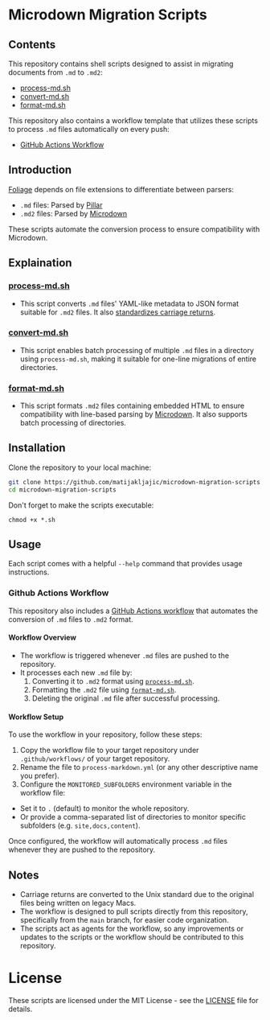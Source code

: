 # Microdown Migration Scripts

## Contents

This repository contains shell scripts designed to assist in migrating documents from `.md` to `.md2`:

- [process-md.sh](#process-mdsh)
- [convert-md.sh](#convert-mdsh)
- [format-md.sh](#format-mdsh)

This repository also contains a workflow template that utilizes these scripts to process `.md` files automatically on every push:
- [GitHub Actions Workflow](#github-actions-workflow)

## Introduction

[Foliage](https://github.com/Ducasse/Foliage) depends on file extensions to differentiate between parsers:

- `.md` files: Parsed by [Pillar](https://github.com/pillar-markup/pillar)
- `.md2` files: Parsed by [Microdown](https://github.com/pillar-markup/Microdown)

These scripts automate the conversion process to ensure compatibility with Microdown.

## Explaination

### [process-md.sh](process-md.sh)

- This script converts `.md` files' YAML-like metadata to JSON format suitable for `.md2` files. It also [standardizes carriage returns](#notes).

### [convert-md.sh](convert-md.sh)

- This script enables batch processing of multiple `.md` files in a directory using `process-md.sh`, making it suitable for one-line migrations of entire directories.

### [format-md.sh](format-md.sh)

- This script formats `.md2` files containing embedded HTML to ensure compatibility with line-based parsing by [Microdown](https://github.com/pillar-markup/Microdown). It also supports batch processing of directories.

## Installation

Clone the repository to your local machine:

```sh
git clone https://github.com/matijakljajic/microdown-migration-scripts.git
cd microdown-migration-scripts
```

Don't forget to make the scripts executable:

```
chmod +x *.sh
```

## Usage

Each script comes with a helpful `--help` command that provides usage instructions.

### Github Actions Workflow

This repository also includes a [GitHub Actions workflow](workflow-for-md2-conversion.yml) that automates the conversion of `.md` files to `.md2` format.

#### Workflow Overview

- The workflow is triggered whenever `.md` files are pushed to the repository.
- It processes each new `.md` file by:
  1. Converting it to `.md2` format using [`process-md.sh`](process-md.sh).
  2. Formatting the `.md2` file using [`format-md.sh`](format-md.sh).
  3. Deleting the original `.md` file after successful processing.

#### Workflow Setup

To use the workflow in your repository, follow these steps:

1. Copy the workflow file to your target repository under `.github/workflows/` of your target repository.
2. Rename the file to `process-markdown.yml` (or any other descriptive name you prefer).
3. Configure the `MONITORED_SUBFOLDERS` environment variable in the workflow file:
  - Set it to `.` (default) to monitor the whole repository.
  - Or provide a comma-separated list of directories to monitor specific subfolders (e.g. `site,docs,content`).

Once configured, the workflow will automatically process `.md` files whenever they are pushed to the repository.

## Notes

- Carriage returns are converted to the Unix standard due to the original files being written on legacy Macs.
- The workflow is designed to pull scripts directly from this repository, specifically from the `main` branch, for easier code organization.
- The scripts act as agents for the workflow, so any improvements or updates to the scripts or the workflow should be contributed to this repository.

# License

These scripts are licensed under the MIT License - see the [LICENSE](LICENSE) file for details.
